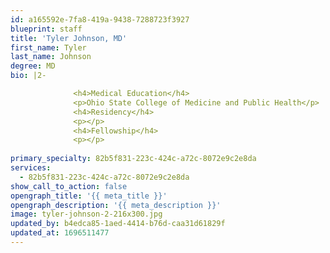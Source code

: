 ```yaml
---
id: a165592e-7fa8-419a-9438-7288723f3927
blueprint: staff
title: 'Tyler Johnson, MD'
first_name: Tyler
last_name: Johnson
degree: MD
bio: |2-

              <h4>Medical Education</h4>
              <p>Ohio State College of Medicine and Public Health</p>
              <h4>Residency</h4>
              <p></p>
              <h4>Fellowship</h4>
              <p></p>
          
primary_specialty: 82b5f831-223c-424c-a72c-8072e9c2e8da
services:
  - 82b5f831-223c-424c-a72c-8072e9c2e8da
show_call_to_action: false
opengraph_title: '{{ meta_title }}'
opengraph_description: '{{ meta_description }}'
image: tyler-johnson-2-216x300.jpg
updated_by: b4edca85-1aed-4414-b76d-caa31d61829f
updated_at: 1696511477
---
```

